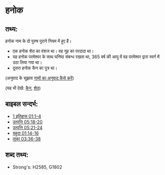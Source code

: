 # हनोक #

## तथ्य: ##

हनोक नाम के दो पुरुष पुराने नियम में हुए हैं।

* एक हनोक शेत का वंशज था। वह नूह का परदादा था।
* यह हनोक परमेश्वर के साथ घनिष्ठ संबन्ध रखता था, 365 वर्ष की आयु में वह परमेश्वर द्वारा स्वर्ग में उठा लिया गया था।
* दूसरा हनोक कैन का पुत्र था।

(अनुवाद के सुझाव [नामों का अनुवाद कैसे करें](rc://en/ta/man/translate/translate-names))

(यह भी देखें: [कैन](../names/cain.md), [शेत](../names/seth.md))

## बाइबल सन्दर्भ: ##

* [1 इतिहास 01:1-4](rc://en/tn/help/1ch/01/01)
* [उत्पत्ति 05:18-20](rc://en/tn/help/gen/05/18)
* [उत्पत्ति 05:21-24](rc://en/tn/help/gen/05/21)
* [यहूदा 01:14-16](rc://en/tn/help/jud/01/14)
* [लूका 03:36-38](rc://en/tn/help/luk/03/36)

## शब्द तथ्य: ##

* Strong's: H2585, G1802
